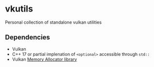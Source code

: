 # vkutils
Personal collection of standalone vulkan utilities 

## Dependencies
- Vulkan
- C++ 17 or partial implenation of `<optional>` accessible through `std::`
- Vulkan [Memory Allocator library](https://github.com/GPUOpen-LibrariesAndSDKs/VulkanMemoryAllocator)
